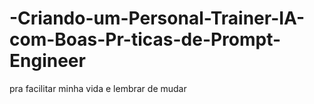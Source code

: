 # -Criando-um-Personal-Trainer-IA-com-Boas-Pr-ticas-de-Prompt-Engineer
pra facilitar minha vida e lembrar de mudar 
